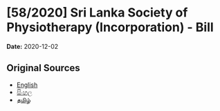 # [58/2020] Sri Lanka Society of Physiotherapy (Incorporation) - Bill

**Date:** 2020-12-02

## Original Sources

- [English](https://documents.gov.lk/view/bills/2020/12/58-2020_E.pdf)
- [සිංහල](https://documents.gov.lk/view/bills/2020/12/58-2020_S.pdf)
- [தமிழ்](https://documents.gov.lk/view/bills/2020/12/58-2020_T.pdf)
